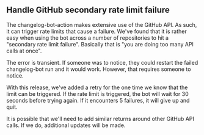 ## Handle GitHub secondary rate limit failure

The changelog-bot-action makes extensive use of the GitHub API. As such, it can trigger rate limits that cause a failure. We've found that it is rather easy when using the bot across a number of repositories to hit a "secondary rate limit failure". Basically that is "you are doing too many API calls at once".

The error is transient. If someone was to notice, they could restart the failed changelog-bot run and it would work. However, that requires someone to notice.

With this release, we've added a retry for the one time we know that the limit can be triggered. If the rate limit is triggered, the bot will wait for 30 seconds before trying again. If it encounters 5 failures, it will give up and quit.

It is possible that we'll need to add similar returns around other GitHub API calls. If we do, additional updates will be made.
